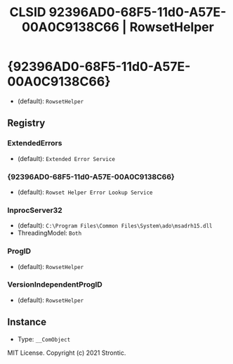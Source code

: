 ﻿---
title: "CLSID 92396AD0-68F5-11d0-A57E-00A0C9138C66 | RowsetHelper"
excerpt: What is COM-Object CLSID 92396AD0-68F5-11d0-A57E-00A0C9138C66?
---

# {92396AD0-68F5-11d0-A57E-00A0C9138C66}

* (default): `RowsetHelper`

## Registry


### ExtendedErrors

* (default): `Extended Error Service`

### {92396AD0-68F5-11d0-A57E-00A0C9138C66}

* (default): `Rowset Helper Error Lookup Service`

### InprocServer32

* (default): `C:\Program Files\Common Files\System\ado\msadrh15.dll`
* ThreadingModel: `Both`

### ProgID

* (default): `RowsetHelper`

### VersionIndependentProgID

* (default): `RowsetHelper`

## Instance

* Type: `__ComObject`

MIT License. Copyright (c) 2021 Strontic.


